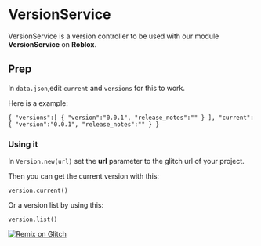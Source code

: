 # VersionService

VersionService is a version controller to be used with our module __VersionService__ on __Roblox__.

## Prep 

In ``data.json``,edit ``current`` and ``versions`` for this to work.

Here is a example:

``
{
  "versions":[
    {
   "version":"0.0.1",
   "release_notes":""
   }
  ],
  "current":{
   "version":"0.0.1",
   "release_notes":""
  }
}
``

### Using it

In ``Version.new(url)`` set the **url** parameter to the glitch url of your project.

Then you can get the current version with this:

``version.current()``

Or a version list by using this:

``version.list()``

[![Remix on Glitch](https://cdn.glitch.com/2703baf2-b643-4da7-ab91-7ee2a2d00b5b%2Fremix-button.svg)](https://glitch.com/edit/#!/remix/version-service)


